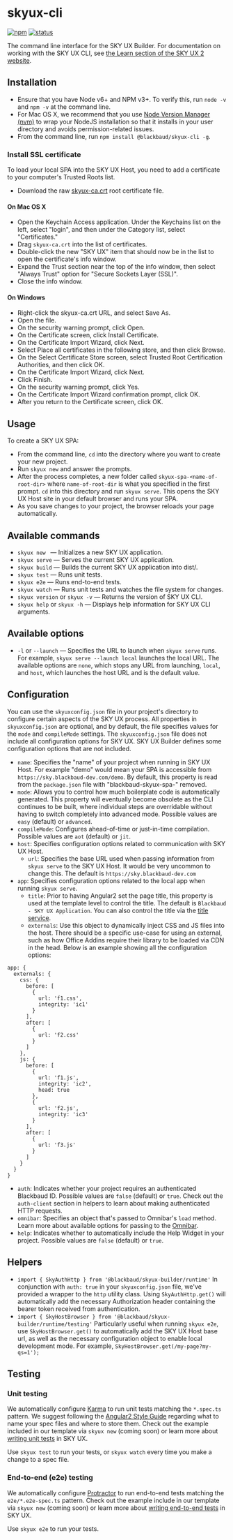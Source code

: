 # skyux-cli

[![npm](https://img.shields.io/npm/v/@blackbaud/skyux-cli.svg)](https://www.npmjs.com/package/@blackbaud/skyux-cli)
[![status](https://travis-ci.org/blackbaud/skyux-cli.svg?branch=master)](https://travis-ci.org/blackbaud/skyux-cli)

The command line interface for the SKY UX Builder. For documentation on working with the SKY UX CLI, see [the Learn section of the SKY UX 2 website](https://developer.blackbaud.com/skyux2/learn). 

## Installation

- Ensure that you have Node v6+ and NPM v3+. To verify this, run `node -v` and `npm -v` at the command line.
- For Mac OS X, we recommend that you use [Node Version Manager (nvm)](https://github.com/creationix/nvm) to wrap your NodeJS installation so that it installs in your user directory and avoids permission-related issues. 
- From the command line, run `npm install @blackbaud/skyux-cli -g`.

### Install SSL certificate
To load your local SPA into the SKY UX Host, you need to add a certificate to your computer's Trusted Roots list.

- Download the raw [skyux-ca.crt](https://raw.githubusercontent.com/blackbaud/skyux-builder/master/ssl/skyux-ca.crt) root certificate file.

#### On Mac OS X

- Open the Keychain Access application. Under the Keychains list on the left, select "login", and then under the Category list, select "Certificates."
- Drag `skyux-ca.crt` into the list of certificates.
- Double-click the new "SKY UX" item that should now be in the list to open the certificate's info window.
- Expand the Trust section near the top of the info window, then select "Always Trust" option for "Secure Sockets Layer (SSL)".
- Close the info window.

#### On Windows

- Right-click the skyux-ca.crt URL, and select Save As.
- Open the file.
- On the security warning prompt, click Open.
- On the Certificate screen, click Install Certificate.
- On the Certificate Import Wizard, click Next.
- Select Place all certificates in the following store, and then click Browse.
- On the Select Certificate Store screen, select Trusted Root Certification Authorities, and then click OK.
- On the Certificate Import Wizard, click Next.
- Click Finish.
- On the security warning prompt, click Yes.
- On the Certificate Import Wizard confirmation prompt, click OK.
- After you return to the Certificate screen, click OK.

## Usage

To create a SKY UX SPA:

- From the command line, `cd` into the directory where you want to create your new project.
- Run `skyux new` and answer the prompts.
- After the process completes, a new folder called `skyux-spa-<name-of-root-dir>` where `name-of-root-dir` is what you specified in the first prompt. `cd` into this directory and run `skyux serve`. This opens the SKY UX Host site in your default browser and runs your SPA.
- As you save changes to your project, the browser reloads your page automatically.

## Available commands

- `skyux new ` &mdash; Initializes a new SKY UX application.
- `skyux serve` &mdash; Serves the current SKY UX application.
- `skyux build` &mdash; Builds the current SKY UX application into dist/.
- `skyux test` &mdash; Runs unit tests.
- `skyux e2e` &mdash; Runs end-to-end tests.
- `skyux watch` &mdash; Runs unit tests and watches the file system for changes.
- `skyux version` or `skyux -v` &mdash; Returns the version of SKY UX CLI.
- `skyux help` or `skyux -h` &mdash; Displays help information for SKY UX CLI arguments.

## Available options

- `-l` or `--launch` &mdash; Specifies the URL to launch when `skyux serve` runs. For example, `skyux serve --launch local` launches the local URL. The available options are `none`, which stops any URL from launching, `local`, and `host`, which launches the host URL and is the default value.

## Configuration

You can use the `skyuxconfig.json` file in your project's directory to configure certain aspects of the SKY UX process. All properties in `skyuxconfig.json` are optional, and by default, the file specifies values for the `mode` and `compileMode` settings. The `skyuxconfig.json` file does not include all configuration options for SKY UX. SKY UX Builder defines some configuration options that are not included.

- `name`: Specifies the "name" of your project when running in SKY UX Host. For example "demo" would mean your SPA is accessible from `https://sky.blackbaud-dev.com/demo`. By default, this property is read from the `package.json` file with "blackbaud-skyux-spa-" removed.
- `mode`: Allows you to control how much boilerplate code is automatically generated. This property will eventually become obsolete as the CLI continues to be built, where individual steps are overridable without having to switch completely into advanced mode. Possible values are `easy` (default) or `advanced`.
- `compileMode`: Configures ahead-of-time or just-in-time compilation. Possible values are `aot` (default) or  `jit`.
- `host`: Specifies configuration options related to communication with SKY UX Host.
  - `url`: Specifies the base URL used when passing information from `skyux serve` to the SKY UX Host. It would be very uncommon to change this. The default is `https://sky.blackbaud-dev.com`
- `app`: Specifies configuration options related to the local app when running `skyux serve`.
  - `title`: Prior to having Angular2 set the page title, this property is used at the template level to control the title. The default is `Blackbaud - SKY UX Application`. You can also control the title via the [title service](https://angular.io/docs/ts/latest/cookbook/set-document-title.html).
  - `externals`: Use this object to dynamically inject CSS and JS files into the host. There should be a specific use-case for using an external, such as how Office Addins require their library to be loaded via CDN in the head.  Below is an example showing all the configuration options:
```
app: {
  externals: {
    css: {
      before: [
        {
          url: 'f1.css',
          integrity: 'ic1'
        }
      ],
      after: [
        {
          url: 'f2.css'
        }
      ]
    },
    js: {
      before: [
        {
          url: 'f1.js',
          integrity: 'ic2',
          head: true
        },
        {
          url: 'f2.js',
          integrity: 'ic3'
        }
      ],
      after: [
        {
          url: 'f3.js'
        }
      ]
    }
  }
}
```
- `auth`: Indicates whether your project requires an authenticated Blackbaud ID. Possible values are `false` (default) or `true`. Check out the `auth-client` section in helpers to learn about making authenticated HTTP requests.
- `omnibar`: Specifies an object that's passed to Omnibar's `load` method. Learn more about available options for passing to the [Omnibar](http://authsvc.docs.blackbaudhosting.com/components/omnibar/configuration_options/).
- `help`: Indicates whether to automatically include the Help Widget in your project. Possible values are `false` (default) or `true`.

## Helpers

- `import { SkyAuthHttp } from '@blackbaud/skyux-builder/runtime'` In conjunction with `auth: true` in your `skyuxconfig.json` file, we've provided a wrapper to the `http` utility class.  Using `SkyAuthHttp.get()` will automatically add the necessary Authorization header containing the bearer token received from authentication.
- `import { SkyHostBrowser } from '@blackbaud/skyux-builder/runtime/testing'` Particularly useful when running `skyux e2e`, use `SkyHostBrowser.get()` to automatically add the SKY UX Host base url, as well as the necessary configuration object to enable local development mode.  For example, `SkyHostBrowser.get(/my-page?my-qs=1');`

## Testing

### Unit testing

We automatically configure [Karma](https://karma-runner.github.io) to run unit tests matching the `*.spec.ts` pattern. We suggest following the [Angular2 Style Guide](https://angular.io/styleguide#!#naming) regarding what to name your spec files and where to store them. Check out the example included in our template via `skyux new` (coming soon) or learn more about [writing unit tests](https://angular.io/docs/ts/latest/testing/) in SKY UX.

Use `skyux test` to run your tests, or `skyux watch` every time you make a change to a spec file.

### End-to-end (e2e) testing

We automatically configure [Protractor](http://www.protractortest.org) to run end-to-end tests matching the `e2e/*.e2e-spec.ts` pattern. Check out the example include in our template via `skyux new` (coming soon) or learn more about [writing end-to-end tests](https://angular.io/docs/ts/latest/testing/) in SKY UX.

Use `skyux e2e` to run your tests.

